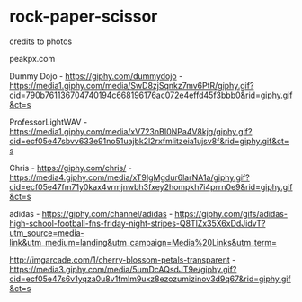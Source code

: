 # rock-paper-scissor

credits to photos

peakpx.com

Dummy Dojo - https://giphy.com/dummydojo - https://media1.giphy.com/media/SwD8zjSqnkz7mv6PtR/giphy.gif?cid=790b761136704740194c668196176ac072e4effd45f3bbb0&rid=giphy.gif&ct=s


ProfessorLightWAV - https://media1.giphy.com/media/xV723nBI0NPa4V8kjg/giphy.gif?cid=ecf05e47sbvv633e91no51uajbk2l2rxfmlitzeia1ujsv8f&rid=giphy.gif&ct=s

Chris - https://giphy.com/chris/ - https://media4.giphy.com/media/xT9IgMgdur6larNA1a/giphy.gif?cid=ecf05e47fm71y0kax4vrmjnwbh3fxey2hompkh7i4prrn0e9&rid=giphy.gif&ct=s

adidas - https://giphy.com/channel/adidas - https://giphy.com/gifs/adidas-high-school-football-fns-friday-night-stripes-Q8TlZx35X6xDdJidvT?utm_source=media-link&utm_medium=landing&utm_campaign=Media%20Links&utm_term=


http://imgarcade.com/1/cherry-blossom-petals-transparent -
https://media3.giphy.com/media/5umDcAQsdJT9e/giphy.gif?cid=ecf05e47s6v1yqza0u8v1fmlm9uxz8ezozumizinov3d9q67&rid=giphy.gif&ct=s